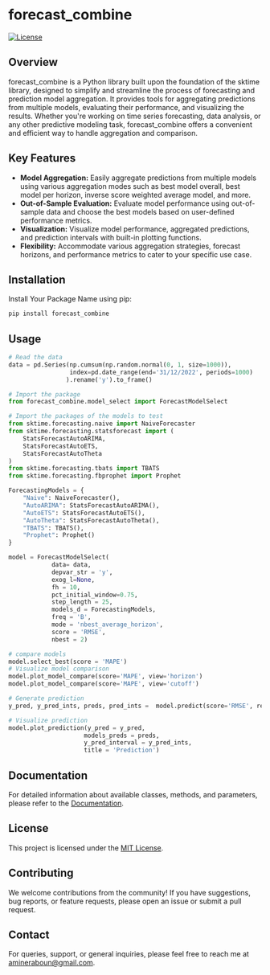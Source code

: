 # forecast_combine

[![License](https://img.shields.io/badge/License-MIT-blue.svg)](https://opensource.org/licenses/MIT)

## Overview

forecast_combine is a Python library built upon the foundation of the sktime library, designed to simplify and streamline the process of forecasting and prediction model aggregation. It provides tools for aggregating predictions from multiple models, evaluating their performance, and visualizing the results. Whether you're working on time series forecasting, data analysis, or any other predictive modeling task, forecast_combine offers a convenient and efficient way to handle aggregation and comparison.

## Key Features

- **Model Aggregation:** Easily aggregate predictions from multiple models using various aggregation modes such as best model overall, best model per horizon, inverse score weighted average model, and more.
- **Out-of-Sample Evaluation:** Evaluate model performance using out-of-sample data and choose the best models based on user-defined performance metrics.
- **Visualization:** Visualize model performance, aggregated predictions, and prediction intervals with built-in plotting functions.
- **Flexibility:** Accommodate various aggregation strategies, forecast horizons, and performance metrics to cater to your specific use case.

## Installation

Install Your Package Name using pip:

```bash
pip install forecast_combine
```

## Usage

```python
# Read the data
data = pd.Series(np.cumsum(np.random.normal(0, 1, size=1000)), 
                 index=pd.date_range(end='31/12/2022', periods=1000)
                ).rename('y').to_frame()

# Import the package
from forecast_combine.model_select import ForecastModelSelect

# Import the packages of the models to test
from sktime.forecasting.naive import NaiveForecaster
from sktime.forecasting.statsforecast import (
    StatsForecastAutoARIMA,
    StatsForecastAutoETS, 
    StatsForecastAutoTheta
)
from sktime.forecasting.tbats import TBATS
from sktime.forecasting.fbprophet import Prophet

ForecastingModels = {
    "Naive": NaiveForecaster(),
    "AutoARIMA": StatsForecastAutoARIMA(),
    "AutoETS": StatsForecastAutoETS(),
    "AutoTheta": StatsForecastAutoTheta(),
    "TBATS": TBATS(),
    "Prophet": Prophet()
}

model = ForecastModelSelect(
            data= data,
            depvar_str = 'y',                 
            exog_l=None,
            fh = 10,
            pct_initial_window=0.75,
            step_length = 25,
            models_d = ForecastingModels,
            freq = 'B',
            mode = 'nbest_average_horizon',
            score = 'RMSE', 
            nbest = 2)

# compare models
model.select_best(score = 'MAPE')
# Visualize model comparison
model.plot_model_compare(score='MAPE', view='horizon')
model.plot_model_compare(score='MAPE', view='cutoff')

# Generate prediction
y_pred, y_pred_ints, preds, pred_ints =  model.predict(score='RMSE', ret_underlying=True)

# Visualize prediction
model.plot_prediction(y_pred = y_pred,
                     models_preds = preds,
                     y_pred_interval = y_pred_ints, 
                     title = 'Prediction')
```

## Documentation

For detailed information about available classes, methods, and parameters, please refer to the [Documentation](https://amineraboun.github.io/forecast/).

## License

This project is licensed under the [MIT License](LICENSE).

## Contributing

We welcome contributions from the community! If you have suggestions, bug reports, or feature requests, please open an issue or submit a pull request. 

## Contact

For queries, support, or general inquiries, please feel free to reach me at [amineraboun@gmail.com](mailto:amineraboun@gmail.com).
